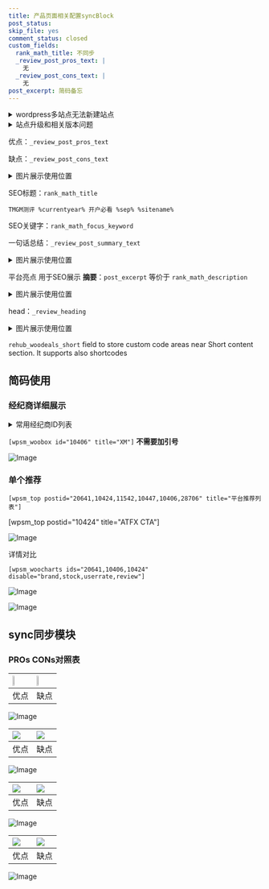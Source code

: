 ```yaml
---
title: 产品页面相关配置syncBlock
post_status: 
skip_file: yes
comment_status: closed
custom_fields:
  rank_math_title: 不同步
  _review_post_pros_text: |
    无
  _review_post_cons_text: |
    无
post_excerpt: 简码备忘
---
```

<details><summary>wordpress多站点无法新建站点</summary>

<li>和报错需要清理cookies一样的原因</li>
<li>wp-config.php里面<code>define( 'SUBDOMAIN_INSTALL', false );//子域名安装</code></li>
<li>新建子站点是用<code>define( 'SUBDOMAIN_INSTALL', true);//子域名安装</code> 完成以后，改成<code>false</code></li>
</details>

<details><summary>站点升级和相关版本问题</summary>

<p>wordpress：5.9.9
woocommerce：7.5.1
出现问题的地方：主题选项里面>><strong>Product layout >>compact style</strong></p>
<p>如何出现没有用过的字段 导致无法保存。先导出配置 然后进行修改，后面再次恢复即可。</p>
<p>出现部分字段无法显示时，需要返回默认布局后，对产品进行保存就好了。</p>
<p></p>
</details>

优点：`_review_post_pros_text`

缺点：`_review_post_cons_text`

<details><summary>图片展示使用位置</summary>

<img src="https://prod-files-secure.s3.us-west-2.amazonaws.com/39ed1227-6d7d-4570-be36-9ccd4a2c4241/f51d3d83-55d4-4bdf-9604-f37ec77ab556/Untitled.png?X-Amz-Algorithm=AWS4-HMAC-SHA256&X-Amz-Content-Sha256=UNSIGNED-PAYLOAD&X-Amz-Credential=ASIAZI2LB466UUBA6H45%2F20250716%2Fus-west-2%2Fs3%2Faws4_request&X-Amz-Date=20250716T165536Z&X-Amz-Expires=3600&X-Amz-Security-Token=IQoJb3JpZ2luX2VjEEgaCXVzLXdlc3QtMiJGMEQCIEVkw2GGwtPjl34IvOArWCcEgL25xxpN3VDtno8X83ZaAiA0kjYRHnsq86MptLHzpRJ5dsI6oeQizalAJsK0wl18Xir%2FAwhhEAAaDDYzNzQyMzE4MzgwNSIMI%2BmV4NmbdgwAk27wKtwDd1TeXIby3T1olYxpNyh4wBbsZ7%2Be53cKZCdwxRP%2FJIkz1PJPRx9vX1X5CWMmJd%2BYR11MkAofNEqDy50xmwd9G9VX%2FW6ak%2FAThvgXf52y52ehMQLWSbnEfx7GqRhkQIauhxFeqWorqy%2BskWFlqlNkUSkXiYYYNZx1dhMQzCprE2lVTL20gpAzmmxyoQop3xlNmluaNlhLxhJLTI%2BkPsuIg7D5AR2bvKqUnE%2FFM%2BfyXT1bLRKLq%2Bi32Hf0755mB1ngkY38JiVtBPgXiaEMISHbJ8AJYTof5UpryJlguNw0%2FPGuwlmOok%2FTDK2RvMxcrAvH7CVJFHN7T7tRs%2B1g3wbSDq6DTREV6zKA7g%2Btlv%2BY%2B9IteZGCxc3XAkg3RnESesP9hsDLN2d3M3xOOOqqBamftFquqb%2BT9Pe9RuUrxsTCdlM53GK799oj9OGpJjtTgGCGvpqaMueWZb%2FgPLVHwHDOoCZnKYU5gkz9iqhTPotrqkwvnwYpHkiLENOBkpKOXypHlS3y6WuXZwUQfNWgtnrV5yPTrDCdE3%2FFtfi4qIe678uV%2BF%2FNTiHnNG0YBDqpeRuMrEziBsc9gkUr%2BUhKJzi3BO5nukm9fx%2FONoMfCyNT2I%2BN6FoxHRgGrMuA8BUw4JffwwY6pgHLtassE%2Bys1KxagzHb1GntC7U0BSQLQleONuaRH7pzT9EuZOTcxn7Ig6T0epNv9DPPWkk0defd3LWVCXXBmbdIW521%2BRtmK%2BW50EsZtcJdRYx6W0%2BkiDMJDYfX9ZkFhJm2pp7on7Dkm9rZvBuNE7R4L%2FfoEAkDNRdsZPjuhh06HlZ3TZHp%2B%2F4PjdNzRQ2xSLZ88PBU%2BlvkDwe%2FQYbE9aahUcJND9A%2B&X-Amz-Signature=d5af1f49d6f47c695fe26c0d937922ffcbac105e10997ec6fd06a34b5fcf7ccb&X-Amz-SignedHeaders=host&x-amz-checksum-mode=ENABLED&x-id=GetObject" alt="Image">
</details>

SEO标题：`rank_math_title`

`TMGM测评 %currentyear% 开户必看 %sep% %sitename%`

SEO关键字：`rank_math_focus_keyword`

一句话总结：`_review_post_summary_text`

<details><summary>图片展示使用位置</summary>

<img src="https://prod-files-secure.s3.us-west-2.amazonaws.com/39ed1227-6d7d-4570-be36-9ccd4a2c4241/4b96a922-296c-4f4e-8630-d1c870cbce01/Untitled.png?X-Amz-Algorithm=AWS4-HMAC-SHA256&X-Amz-Content-Sha256=UNSIGNED-PAYLOAD&X-Amz-Credential=ASIAZI2LB4665VUAIWGC%2F20250716%2Fus-west-2%2Fs3%2Faws4_request&X-Amz-Date=20250716T165537Z&X-Amz-Expires=3600&X-Amz-Security-Token=IQoJb3JpZ2luX2VjEEgaCXVzLXdlc3QtMiJIMEYCIQCmMhS9aaogbSWilmVeD9CQUhtJ5orrgTyNTB6AnrRlWgIhAMsQvaHOrWHmrLnhATHVj%2FFqsCtWzYgOc7cs8sZ7B3mYKv8DCGEQABoMNjM3NDIzMTgzODA1IgynAwENMduFRGk2gcMq3AMBospjFRnZJTNGrwVgdIYv7DTUh%2BGRNTbado5Lfr%2BpfV0oS9Uh%2Bof3BdTWuG1Rqh2BZdrdpbxiMBWfjEEMqiGbi6b40uQtrfi9skKwq95i6l%2B6PYH1wJVzm%2BzqegLgj6oDBQDczQFMxskRCJRR7Hs968OaNuKhoVnKFDggi00VnwvGx6wbTxcc217u%2FMD67Ic%2FQorvGzhkGuroNfZMzuInpaV5cZ6DthGpt9XjqCXDK7prmZkMy5%2FUaoHNPkJjLqz0%2BOZtPFs3cZc9DCIM%2FVlYa0RdOy%2FGIawHGfYzGrYiwy30TiCTohm%2BiQqeRDhuj1Wv5H%2BmY0VBRMVYH%2Fpm8CnWtM0Hs6Keb6SVdO6W2IRERe81WynwxDS8O01nAdOvPC9XI6wBwJCifb%2B0J9yBQO1jU%2BuQ6Fg%2FtNTzETM6ZYydVMAeg3QsVXm9YgF10%2BxFL3YSlY2egu3b12sH%2BP%2FwJ8RhFhUl0gyEYFBTnR5buHH8%2FivPKmzN%2Ba3cuYatNYQ%2BDOS%2FEoEJOJ0OpFWWz9Cx%2FgehTxoCDDUElX4fUzaNBFG0bXo6WfT2XLYB68uJbPrsH8uQhblRV0s%2FIApwE0ZEoFvhA1UyzrtIWKcXcofuB2iELCR2VlrByYw3Z%2FI%2BOTCcmN%2FDBjqkAapeunTEtlBMOxtRErb6tIbI6Xg9ilhEIRdOZUujB2yYZAo1voJw8tESrpuuj0pUMj0B1UCg8hYjZM2GgDjIFIw5QnOQlYuhUMBv28134p0ZyWC%2FBBOcd%2FvsesNEM%2FzZyPiAgkw4FfxoXTttNNK9vdWHPLrqnx0bDH9dsoWSexH2wiI8NAKM01s3D3ZuyW9y%2FmvQZhlKlFJvUG5dqJ7%2BPsPF8CFp&X-Amz-Signature=564b14dc8456f4fc599b6b5114a543f14e5b2a216f048ca63ecdbde4ea41b0fc&X-Amz-SignedHeaders=host&x-amz-checksum-mode=ENABLED&x-id=GetObject" alt="Image">
</details>

平台亮点 用于SEO展示 **摘要**：`post_excerpt`  等价于 `rank_math_description`

<details><summary>图片展示使用位置</summary>

<img src="https://prod-files-secure.s3.us-west-2.amazonaws.com/39ed1227-6d7d-4570-be36-9ccd4a2c4241/1ee11f63-b60a-4dfe-a7a7-d58ff23b5d88/Untitled.png?X-Amz-Algorithm=AWS4-HMAC-SHA256&X-Amz-Content-Sha256=UNSIGNED-PAYLOAD&X-Amz-Credential=ASIAZI2LB466Q4Q55FO7%2F20250716%2Fus-west-2%2Fs3%2Faws4_request&X-Amz-Date=20250716T165537Z&X-Amz-Expires=3600&X-Amz-Security-Token=IQoJb3JpZ2luX2VjEEgaCXVzLXdlc3QtMiJGMEQCIDgc2OKBJ4beu%2BKg%2BcnSzhfm9iMRwiZP%2Bju0p1gQr8P4AiB6S%2FfjRSaSGZ6BpCpv0j%2ByobMiZbO3M07I6l%2BHf0JVSyr%2FAwhhEAAaDDYzNzQyMzE4MzgwNSIMykYSUDUUPQMxkI6nKtwDo%2FQ8uuuNSfmFhMebgNB%2BINcA9g17iAw2rhpyjMRhuNhHDaNe4hbzRgqEHXfb3UBrIUfF5dslvQGNY9mytBbolelaIZ0eh60inH7Ed%2Bnc5oyXTNIqqRLbDWOcoojxk879BqiZMRmSduRi4jq5PhHOhc5L7nfdMZfuzNFXj9yGxCpsHzaXbKNAQiGnTVPYe7W3qLH4RhzQK%2FJ7AvZoVKSeqxZ76Fbr4ne7Gir8t5A%2FoVD%2BMDp6K%2BrCKFd2u3KsZ0pPFoxrmsMFJaIRPr9hkJF%2FQQyFPP4jyrrvbPULYmjjfWDFEYfyg1osinRYqzMCbLKS7fmH5dPHxIg6oJvBZW8Ixf1DwqKKJMkg4yy6s13H1k8n%2FMCroYuzV%2FnqDjIrmUvKmfdQk3Nq2QlOfNapUu5wsxg3i%2FjJhbP8a8VuRkX3hk0q9laCK5j59hWJuicOnND1TnP8R6CXLIeD5Sopw0l6%2B5VBI5uy508XfdrnKOXwS7FKB%2Ffzpd1d42hz57me7llkUSCvviADAjvyxbvRZU9K5OO3dkdYIGpqiXjAC5h88ytS0woWPps84ScW8aNEdGltFubC7ECSRkh9UT5U7YvlDbi1hnw15OcueEkKXLytbDULY80RP5miO65usQAwxpffwwY6pgEAS9bGQixethOr%2BO0Q3tZFMy3kTeEQ4EqhQFixsc3NM6ZS4un9N1XkWXOC1GGykIu5opTSRFjM2xiYOz%2BEUQEJznPAAmcMelSC0SVpV6TTi0UZJTcqqMYj0KiDICHdzj4aH1it52jawa8m%2BRyWIE4C4pu6bRrydkyvI6lGa8mTfNGMit%2BIugzNJsR3kuCz83JEFCsRWbNcrXMt%2FBKSaGRKTkrCazx8&X-Amz-Signature=6d4458ad9d45f7558fd28af3b32975aba9326cb924a90757d2fcfd5dd6a945b8&X-Amz-SignedHeaders=host&x-amz-checksum-mode=ENABLED&x-id=GetObject" alt="Image">
<img src="https://prod-files-secure.s3.us-west-2.amazonaws.com/39ed1227-6d7d-4570-be36-9ccd4a2c4241/ad4118b5-78d8-4fbe-801e-3b29b5d99c01/Untitled.png?X-Amz-Algorithm=AWS4-HMAC-SHA256&X-Amz-Content-Sha256=UNSIGNED-PAYLOAD&X-Amz-Credential=ASIAZI2LB466Q4Q55FO7%2F20250716%2Fus-west-2%2Fs3%2Faws4_request&X-Amz-Date=20250716T165537Z&X-Amz-Expires=3600&X-Amz-Security-Token=IQoJb3JpZ2luX2VjEEgaCXVzLXdlc3QtMiJGMEQCIDgc2OKBJ4beu%2BKg%2BcnSzhfm9iMRwiZP%2Bju0p1gQr8P4AiB6S%2FfjRSaSGZ6BpCpv0j%2ByobMiZbO3M07I6l%2BHf0JVSyr%2FAwhhEAAaDDYzNzQyMzE4MzgwNSIMykYSUDUUPQMxkI6nKtwDo%2FQ8uuuNSfmFhMebgNB%2BINcA9g17iAw2rhpyjMRhuNhHDaNe4hbzRgqEHXfb3UBrIUfF5dslvQGNY9mytBbolelaIZ0eh60inH7Ed%2Bnc5oyXTNIqqRLbDWOcoojxk879BqiZMRmSduRi4jq5PhHOhc5L7nfdMZfuzNFXj9yGxCpsHzaXbKNAQiGnTVPYe7W3qLH4RhzQK%2FJ7AvZoVKSeqxZ76Fbr4ne7Gir8t5A%2FoVD%2BMDp6K%2BrCKFd2u3KsZ0pPFoxrmsMFJaIRPr9hkJF%2FQQyFPP4jyrrvbPULYmjjfWDFEYfyg1osinRYqzMCbLKS7fmH5dPHxIg6oJvBZW8Ixf1DwqKKJMkg4yy6s13H1k8n%2FMCroYuzV%2FnqDjIrmUvKmfdQk3Nq2QlOfNapUu5wsxg3i%2FjJhbP8a8VuRkX3hk0q9laCK5j59hWJuicOnND1TnP8R6CXLIeD5Sopw0l6%2B5VBI5uy508XfdrnKOXwS7FKB%2Ffzpd1d42hz57me7llkUSCvviADAjvyxbvRZU9K5OO3dkdYIGpqiXjAC5h88ytS0woWPps84ScW8aNEdGltFubC7ECSRkh9UT5U7YvlDbi1hnw15OcueEkKXLytbDULY80RP5miO65usQAwxpffwwY6pgEAS9bGQixethOr%2BO0Q3tZFMy3kTeEQ4EqhQFixsc3NM6ZS4un9N1XkWXOC1GGykIu5opTSRFjM2xiYOz%2BEUQEJznPAAmcMelSC0SVpV6TTi0UZJTcqqMYj0KiDICHdzj4aH1it52jawa8m%2BRyWIE4C4pu6bRrydkyvI6lGa8mTfNGMit%2BIugzNJsR3kuCz83JEFCsRWbNcrXMt%2FBKSaGRKTkrCazx8&X-Amz-Signature=06386164225f0008613b020ac661042a93eebfb5f6fe40555ddf5aebf594bab9&X-Amz-SignedHeaders=host&x-amz-checksum-mode=ENABLED&x-id=GetObject" alt="Image">
<img src="https://prod-files-secure.s3.us-west-2.amazonaws.com/39ed1227-6d7d-4570-be36-9ccd4a2c4241/a38cf7c9-a79c-4b64-9e94-13589fe0758b/Untitled.png?X-Amz-Algorithm=AWS4-HMAC-SHA256&X-Amz-Content-Sha256=UNSIGNED-PAYLOAD&X-Amz-Credential=ASIAZI2LB466Q4Q55FO7%2F20250716%2Fus-west-2%2Fs3%2Faws4_request&X-Amz-Date=20250716T165537Z&X-Amz-Expires=3600&X-Amz-Security-Token=IQoJb3JpZ2luX2VjEEgaCXVzLXdlc3QtMiJGMEQCIDgc2OKBJ4beu%2BKg%2BcnSzhfm9iMRwiZP%2Bju0p1gQr8P4AiB6S%2FfjRSaSGZ6BpCpv0j%2ByobMiZbO3M07I6l%2BHf0JVSyr%2FAwhhEAAaDDYzNzQyMzE4MzgwNSIMykYSUDUUPQMxkI6nKtwDo%2FQ8uuuNSfmFhMebgNB%2BINcA9g17iAw2rhpyjMRhuNhHDaNe4hbzRgqEHXfb3UBrIUfF5dslvQGNY9mytBbolelaIZ0eh60inH7Ed%2Bnc5oyXTNIqqRLbDWOcoojxk879BqiZMRmSduRi4jq5PhHOhc5L7nfdMZfuzNFXj9yGxCpsHzaXbKNAQiGnTVPYe7W3qLH4RhzQK%2FJ7AvZoVKSeqxZ76Fbr4ne7Gir8t5A%2FoVD%2BMDp6K%2BrCKFd2u3KsZ0pPFoxrmsMFJaIRPr9hkJF%2FQQyFPP4jyrrvbPULYmjjfWDFEYfyg1osinRYqzMCbLKS7fmH5dPHxIg6oJvBZW8Ixf1DwqKKJMkg4yy6s13H1k8n%2FMCroYuzV%2FnqDjIrmUvKmfdQk3Nq2QlOfNapUu5wsxg3i%2FjJhbP8a8VuRkX3hk0q9laCK5j59hWJuicOnND1TnP8R6CXLIeD5Sopw0l6%2B5VBI5uy508XfdrnKOXwS7FKB%2Ffzpd1d42hz57me7llkUSCvviADAjvyxbvRZU9K5OO3dkdYIGpqiXjAC5h88ytS0woWPps84ScW8aNEdGltFubC7ECSRkh9UT5U7YvlDbi1hnw15OcueEkKXLytbDULY80RP5miO65usQAwxpffwwY6pgEAS9bGQixethOr%2BO0Q3tZFMy3kTeEQ4EqhQFixsc3NM6ZS4un9N1XkWXOC1GGykIu5opTSRFjM2xiYOz%2BEUQEJznPAAmcMelSC0SVpV6TTi0UZJTcqqMYj0KiDICHdzj4aH1it52jawa8m%2BRyWIE4C4pu6bRrydkyvI6lGa8mTfNGMit%2BIugzNJsR3kuCz83JEFCsRWbNcrXMt%2FBKSaGRKTkrCazx8&X-Amz-Signature=021339cfb5723e7fb150fd64ed16db9570d73dd56cc9fd214ae0c6dc4a9d88b9&X-Amz-SignedHeaders=host&x-amz-checksum-mode=ENABLED&x-id=GetObject" alt="Image">
<img src="https://prod-files-secure.s3.us-west-2.amazonaws.com/39ed1227-6d7d-4570-be36-9ccd4a2c4241/7da6fc1e-d2ac-42ae-8c75-cb5749aa18f6/Untitled.png?X-Amz-Algorithm=AWS4-HMAC-SHA256&X-Amz-Content-Sha256=UNSIGNED-PAYLOAD&X-Amz-Credential=ASIAZI2LB466Q4Q55FO7%2F20250716%2Fus-west-2%2Fs3%2Faws4_request&X-Amz-Date=20250716T165537Z&X-Amz-Expires=3600&X-Amz-Security-Token=IQoJb3JpZ2luX2VjEEgaCXVzLXdlc3QtMiJGMEQCIDgc2OKBJ4beu%2BKg%2BcnSzhfm9iMRwiZP%2Bju0p1gQr8P4AiB6S%2FfjRSaSGZ6BpCpv0j%2ByobMiZbO3M07I6l%2BHf0JVSyr%2FAwhhEAAaDDYzNzQyMzE4MzgwNSIMykYSUDUUPQMxkI6nKtwDo%2FQ8uuuNSfmFhMebgNB%2BINcA9g17iAw2rhpyjMRhuNhHDaNe4hbzRgqEHXfb3UBrIUfF5dslvQGNY9mytBbolelaIZ0eh60inH7Ed%2Bnc5oyXTNIqqRLbDWOcoojxk879BqiZMRmSduRi4jq5PhHOhc5L7nfdMZfuzNFXj9yGxCpsHzaXbKNAQiGnTVPYe7W3qLH4RhzQK%2FJ7AvZoVKSeqxZ76Fbr4ne7Gir8t5A%2FoVD%2BMDp6K%2BrCKFd2u3KsZ0pPFoxrmsMFJaIRPr9hkJF%2FQQyFPP4jyrrvbPULYmjjfWDFEYfyg1osinRYqzMCbLKS7fmH5dPHxIg6oJvBZW8Ixf1DwqKKJMkg4yy6s13H1k8n%2FMCroYuzV%2FnqDjIrmUvKmfdQk3Nq2QlOfNapUu5wsxg3i%2FjJhbP8a8VuRkX3hk0q9laCK5j59hWJuicOnND1TnP8R6CXLIeD5Sopw0l6%2B5VBI5uy508XfdrnKOXwS7FKB%2Ffzpd1d42hz57me7llkUSCvviADAjvyxbvRZU9K5OO3dkdYIGpqiXjAC5h88ytS0woWPps84ScW8aNEdGltFubC7ECSRkh9UT5U7YvlDbi1hnw15OcueEkKXLytbDULY80RP5miO65usQAwxpffwwY6pgEAS9bGQixethOr%2BO0Q3tZFMy3kTeEQ4EqhQFixsc3NM6ZS4un9N1XkWXOC1GGykIu5opTSRFjM2xiYOz%2BEUQEJznPAAmcMelSC0SVpV6TTi0UZJTcqqMYj0KiDICHdzj4aH1it52jawa8m%2BRyWIE4C4pu6bRrydkyvI6lGa8mTfNGMit%2BIugzNJsR3kuCz83JEFCsRWbNcrXMt%2FBKSaGRKTkrCazx8&X-Amz-Signature=7fd64e2c3c357409606299f3fa96142b1889d6fd48a5ce953434b5d36c4a9c08&X-Amz-SignedHeaders=host&x-amz-checksum-mode=ENABLED&x-id=GetObject" alt="Image">
<img src="https://prod-files-secure.s3.us-west-2.amazonaws.com/39ed1227-6d7d-4570-be36-9ccd4a2c4241/7e97f40a-eaee-47f5-b2f9-475f96808fa7/Untitled.png?X-Amz-Algorithm=AWS4-HMAC-SHA256&X-Amz-Content-Sha256=UNSIGNED-PAYLOAD&X-Amz-Credential=ASIAZI2LB466Q4Q55FO7%2F20250716%2Fus-west-2%2Fs3%2Faws4_request&X-Amz-Date=20250716T165537Z&X-Amz-Expires=3600&X-Amz-Security-Token=IQoJb3JpZ2luX2VjEEgaCXVzLXdlc3QtMiJGMEQCIDgc2OKBJ4beu%2BKg%2BcnSzhfm9iMRwiZP%2Bju0p1gQr8P4AiB6S%2FfjRSaSGZ6BpCpv0j%2ByobMiZbO3M07I6l%2BHf0JVSyr%2FAwhhEAAaDDYzNzQyMzE4MzgwNSIMykYSUDUUPQMxkI6nKtwDo%2FQ8uuuNSfmFhMebgNB%2BINcA9g17iAw2rhpyjMRhuNhHDaNe4hbzRgqEHXfb3UBrIUfF5dslvQGNY9mytBbolelaIZ0eh60inH7Ed%2Bnc5oyXTNIqqRLbDWOcoojxk879BqiZMRmSduRi4jq5PhHOhc5L7nfdMZfuzNFXj9yGxCpsHzaXbKNAQiGnTVPYe7W3qLH4RhzQK%2FJ7AvZoVKSeqxZ76Fbr4ne7Gir8t5A%2FoVD%2BMDp6K%2BrCKFd2u3KsZ0pPFoxrmsMFJaIRPr9hkJF%2FQQyFPP4jyrrvbPULYmjjfWDFEYfyg1osinRYqzMCbLKS7fmH5dPHxIg6oJvBZW8Ixf1DwqKKJMkg4yy6s13H1k8n%2FMCroYuzV%2FnqDjIrmUvKmfdQk3Nq2QlOfNapUu5wsxg3i%2FjJhbP8a8VuRkX3hk0q9laCK5j59hWJuicOnND1TnP8R6CXLIeD5Sopw0l6%2B5VBI5uy508XfdrnKOXwS7FKB%2Ffzpd1d42hz57me7llkUSCvviADAjvyxbvRZU9K5OO3dkdYIGpqiXjAC5h88ytS0woWPps84ScW8aNEdGltFubC7ECSRkh9UT5U7YvlDbi1hnw15OcueEkKXLytbDULY80RP5miO65usQAwxpffwwY6pgEAS9bGQixethOr%2BO0Q3tZFMy3kTeEQ4EqhQFixsc3NM6ZS4un9N1XkWXOC1GGykIu5opTSRFjM2xiYOz%2BEUQEJznPAAmcMelSC0SVpV6TTi0UZJTcqqMYj0KiDICHdzj4aH1it52jawa8m%2BRyWIE4C4pu6bRrydkyvI6lGa8mTfNGMit%2BIugzNJsR3kuCz83JEFCsRWbNcrXMt%2FBKSaGRKTkrCazx8&X-Amz-Signature=be928965881a9ec39917df67a289574609c9b02371ee71d1622e42c1f12d389c&X-Amz-SignedHeaders=host&x-amz-checksum-mode=ENABLED&x-id=GetObject" alt="Image">
</details>

head：`_review_heading`

<details><summary>图片展示使用位置</summary>

<img src="https://prod-files-secure.s3.us-west-2.amazonaws.com/39ed1227-6d7d-4570-be36-9ccd4a2c4241/3a4650ad-9887-415c-889a-edd51fa54f27/Untitled.png?X-Amz-Algorithm=AWS4-HMAC-SHA256&X-Amz-Content-Sha256=UNSIGNED-PAYLOAD&X-Amz-Credential=ASIAZI2LB4665Y3HCSNT%2F20250716%2Fus-west-2%2Fs3%2Faws4_request&X-Amz-Date=20250716T165538Z&X-Amz-Expires=3600&X-Amz-Security-Token=IQoJb3JpZ2luX2VjEEgaCXVzLXdlc3QtMiJHMEUCIBu2DaWa6h4lA5WFDq1qO6u0KvizuQde4pJrxPaO2y6mAiEAupxnAZjYOIOHr5rQPLCa4vTFhrjhIKtuTZb9caJpG5Iq%2FwMIYRAAGgw2Mzc0MjMxODM4MDUiDJ6Gyg%2BzZ0RWfJVcKyrcA7mli%2BfDSTLsnOw5pmAuzRWoZWB%2BwAXSzDQH4MUP1fyDKPjBFg8ySgjui%2BZg923Mww90CKrtw5Yl%2FTJvgKglcLjbjYuPMDx%2FHidgC4AN8zZMcK9SyobJ7Zh5%2FdUGdgTqu347lorlMaoyYrb3zO5xehXQZ%2BYsxX3cUxIP4FW5WIuXHK0cIwkcyisy4R%2BtgcKKH9lpUN1szU2hngreTRIe6A8Bg2ra93ilJApgiD%2BhpBr%2FQlo1ewnAlwWBMqVzrVbJprEYRbjFoidA26Ime4fEm9qAU%2FNH0xQnq%2F%2FWjMV3CljKeqlwIjvmFudN%2B4YUHmNfik2Ds%2BH%2BrDOHh84ko8qKGr3ARO85Fec%2BXG4sHM9nBNVYDqWsCP2nmxZCCSBDzGwxxEHTBxlGXtN89gLe6Z0Rrq0z2KbQ7KHiIn1Au2FSLXx0P7fbcoqQBPt7BfRbGecKNkJXGB6iA5gDz6cY56Kxp3n1nSZam9UmpsqLjZo1Ldh4ZUrXjPIw8td%2FmfeOXNfpXcQ28pQdjtS9JCN56tuFCIOwoquUYvvgIFfhFOwR15RWOFvlLNqAERasxayFbKi2Jyw1hUkHh2oRSruCmwBUfOICK4mxXYWENvBbDbu3hLStOedSpGKhglgG5ZVcMLaZ38MGOqUB1edD5F%2FXLn6AH3nIlKnF9sIGnbb8og2A%2FH0dRA6K%2FzGMAc1Yv9olCDEm6JrNe%2B5Lc7veNRQBCZFCNWpvD6mYxC6aeqO%2BiH9a8AQdS0dahBlbIu%2F8q9i0pS91G0o0aQTm%2BrQLSnYvAqsC%2FjftJGIBcqcOeVfrGl2gNNyg0yu%2FeSzNUQPy2kYDS6f9kb1%2BEVD0SukY%2FC48HkwuhNg%2Frfr6FHvHTWvf&X-Amz-Signature=4ffd0f68b525f824575c973e73d6cf47e955092a349819a7fdcc50b63f7aa04b&X-Amz-SignedHeaders=host&x-amz-checksum-mode=ENABLED&x-id=GetObject" alt="Image">
</details>

`rehub_woodeals_short`	field to store custom code areas near Short content section. It supports also shortcodes



## 简码使用

### 经纪商详细展示

<details><summary>常用经纪商ID列表</summary>

<pre><code class="php">嘉盛 ===> 20641  [wpsm_woobox id="20641" title="嘉盛"]
易信easymarkets ===> 11542  [wpsm_woobox id="11542" title="易信easymarkets"]
ATFX外汇 ===> 10424  [wpsm_woobox id="10424" title="ATFX"]
XM ===> 10406  [wpsm_woobox id="10406" title="XM"]
TMGM ===> 29622  [wpsm_woobox id="29622" title="TMGM"]
HYCM ===> 10447  [wpsm_woobox id="10447" title="HYCM"]
fpmarkets澳福外汇 ===> 20639  [wpsm_woobox id="20639" title="fpmarkets澳福外汇"]</code></pre>
</details>

`[wpsm_woobox id="10406" title="XM"]` **不需要加引号**

![Image](https://prod-files-secure.s3.us-west-2.amazonaws.com/39ed1227-6d7d-4570-be36-9ccd4a2c4241/4f898f9d-0fa7-4e43-acd3-ac6bc7be575a/Untitled.png?X-Amz-Algorithm=AWS4-HMAC-SHA256&X-Amz-Content-Sha256=UNSIGNED-PAYLOAD&X-Amz-Credential=ASIAZI2LB466VVMWXM3G%2F20250716%2Fus-west-2%2Fs3%2Faws4_request&X-Amz-Date=20250716T165534Z&X-Amz-Expires=3600&X-Amz-Security-Token=IQoJb3JpZ2luX2VjEEgaCXVzLXdlc3QtMiJHMEUCIQCnhrd5rYDv8VZ9MpJDN0dWOYziGj3gL6Mf7DJHDd0VcAIgKaT0cKElGH6osasocYFYN5uVudLADo79krRFZ%2BGkedIq%2FwMIYRAAGgw2Mzc0MjMxODM4MDUiDJBB2P%2BlWb%2Bm5%2BukqyrcAyn6q0MK%2BNg3x5A6TL0nosgCw72uxqwmVTQH5RcLbadjaSE9l2XGZrpjDD0IFnIHtYx46g36IRr6%2FdqPXttV7%2B2cNrFCoGCD89R6sv7MvdZcPFZEzsePfmzvhnTiUvyof%2Fd%2FarczvCfpodKgBNNCXzku1xQndC0PzkofHQgWOxqKMn6Vap9zCl3dbiJSQF%2Bg%2BSH6mGX5BRGB0rkQmXMRUSfnbhWpW1Rav7EK5isrsEiPRXwh7huaVTN60%2F7P1CgE2SoUahh9fYSUhhuvaubDiDbe59SL59olXg3nAo5XiJxfLPEb43wUhHlYFRBj8z8z0X4HX0vG48E%2F0UdXMH2Oklojkwd5h4XAKMY0INrKHvbxgY4WJTdvfit8YaFQa9GJf8eIOUp8cihiQmQJ22SWy2Lvn4Qu2DEq8spmu20y6UbHSPBraUXOVut2mqxoGfJuo3AT9J7CDARxWIKDysE2Q9yLsTZKBZ32i7meA%2B7DXS22AUo4JAit0mSe8lk3euH7a%2B2e%2FshqabjiDKHXmEWlqcX1yW5cqdsEjYfgbMN2pTSKl2MYAOgTIWbNcz11oPLrHUzkoJ5FYSRD0kn2NwEXvkCZUxB3A3uTtfwpOtcRVvDGmcxJhQ7m3lc70mraMJuY38MGOqUB7b5gsEicbxXliUDUQnzzSTnoufaWlNJ3VqDuMLEroI4Dy8txyY8vp12%2FJjY10vYT1T1GwPIcPnzcvuyk7uuTvkE4XWW8sQt4GUmXopcXPdDbZPWzyJpw2umv9bYSER%2Bg1fK7UPyb1fAcdLUzP3HOUSo28bcy77%2FkKg%2F9TcD6mo3wgcf35W6%2FR25RFX97e%2FlEkqkPwv1lhzWcbnhp44k7d8vAJAap&X-Amz-Signature=2096e3255e681b89c7668ddff0b47bd6c34367f792b49b81e3bc847e70fcda36&X-Amz-SignedHeaders=host&x-amz-checksum-mode=ENABLED&x-id=GetObject)

### 单个推荐
`[wpsm_top postid="20641,10424,11542,10447,10406,28706" title="平台推荐列表"]`

[wpsm_top postid="10424" title="ATFX CTA"]

![Image](https://prod-files-secure.s3.us-west-2.amazonaws.com/39ed1227-6d7d-4570-be36-9ccd4a2c4241/5ac620dc-51a8-48b6-b55d-91f47299193c/Untitled.png?X-Amz-Algorithm=AWS4-HMAC-SHA256&X-Amz-Content-Sha256=UNSIGNED-PAYLOAD&X-Amz-Credential=ASIAZI2LB466VVMWXM3G%2F20250716%2Fus-west-2%2Fs3%2Faws4_request&X-Amz-Date=20250716T165534Z&X-Amz-Expires=3600&X-Amz-Security-Token=IQoJb3JpZ2luX2VjEEgaCXVzLXdlc3QtMiJHMEUCIQCnhrd5rYDv8VZ9MpJDN0dWOYziGj3gL6Mf7DJHDd0VcAIgKaT0cKElGH6osasocYFYN5uVudLADo79krRFZ%2BGkedIq%2FwMIYRAAGgw2Mzc0MjMxODM4MDUiDJBB2P%2BlWb%2Bm5%2BukqyrcAyn6q0MK%2BNg3x5A6TL0nosgCw72uxqwmVTQH5RcLbadjaSE9l2XGZrpjDD0IFnIHtYx46g36IRr6%2FdqPXttV7%2B2cNrFCoGCD89R6sv7MvdZcPFZEzsePfmzvhnTiUvyof%2Fd%2FarczvCfpodKgBNNCXzku1xQndC0PzkofHQgWOxqKMn6Vap9zCl3dbiJSQF%2Bg%2BSH6mGX5BRGB0rkQmXMRUSfnbhWpW1Rav7EK5isrsEiPRXwh7huaVTN60%2F7P1CgE2SoUahh9fYSUhhuvaubDiDbe59SL59olXg3nAo5XiJxfLPEb43wUhHlYFRBj8z8z0X4HX0vG48E%2F0UdXMH2Oklojkwd5h4XAKMY0INrKHvbxgY4WJTdvfit8YaFQa9GJf8eIOUp8cihiQmQJ22SWy2Lvn4Qu2DEq8spmu20y6UbHSPBraUXOVut2mqxoGfJuo3AT9J7CDARxWIKDysE2Q9yLsTZKBZ32i7meA%2B7DXS22AUo4JAit0mSe8lk3euH7a%2B2e%2FshqabjiDKHXmEWlqcX1yW5cqdsEjYfgbMN2pTSKl2MYAOgTIWbNcz11oPLrHUzkoJ5FYSRD0kn2NwEXvkCZUxB3A3uTtfwpOtcRVvDGmcxJhQ7m3lc70mraMJuY38MGOqUB7b5gsEicbxXliUDUQnzzSTnoufaWlNJ3VqDuMLEroI4Dy8txyY8vp12%2FJjY10vYT1T1GwPIcPnzcvuyk7uuTvkE4XWW8sQt4GUmXopcXPdDbZPWzyJpw2umv9bYSER%2Bg1fK7UPyb1fAcdLUzP3HOUSo28bcy77%2FkKg%2F9TcD6mo3wgcf35W6%2FR25RFX97e%2FlEkqkPwv1lhzWcbnhp44k7d8vAJAap&X-Amz-Signature=7505199f239ead9318c5bb541da4532838d0ede16e59e94eeb690924ffddd7a0&X-Amz-SignedHeaders=host&x-amz-checksum-mode=ENABLED&x-id=GetObject)

详情对比

`[wpsm_woocharts ids="20641,10406,10424" disable="brand,stock,userrate,review"]`

![Image](https://prod-files-secure.s3.us-west-2.amazonaws.com/39ed1227-6d7d-4570-be36-9ccd4a2c4241/bf3ba45f-b9f3-4295-8aef-b4a495fd25f4/Untitled.png?X-Amz-Algorithm=AWS4-HMAC-SHA256&X-Amz-Content-Sha256=UNSIGNED-PAYLOAD&X-Amz-Credential=ASIAZI2LB466VVMWXM3G%2F20250716%2Fus-west-2%2Fs3%2Faws4_request&X-Amz-Date=20250716T165534Z&X-Amz-Expires=3600&X-Amz-Security-Token=IQoJb3JpZ2luX2VjEEgaCXVzLXdlc3QtMiJHMEUCIQCnhrd5rYDv8VZ9MpJDN0dWOYziGj3gL6Mf7DJHDd0VcAIgKaT0cKElGH6osasocYFYN5uVudLADo79krRFZ%2BGkedIq%2FwMIYRAAGgw2Mzc0MjMxODM4MDUiDJBB2P%2BlWb%2Bm5%2BukqyrcAyn6q0MK%2BNg3x5A6TL0nosgCw72uxqwmVTQH5RcLbadjaSE9l2XGZrpjDD0IFnIHtYx46g36IRr6%2FdqPXttV7%2B2cNrFCoGCD89R6sv7MvdZcPFZEzsePfmzvhnTiUvyof%2Fd%2FarczvCfpodKgBNNCXzku1xQndC0PzkofHQgWOxqKMn6Vap9zCl3dbiJSQF%2Bg%2BSH6mGX5BRGB0rkQmXMRUSfnbhWpW1Rav7EK5isrsEiPRXwh7huaVTN60%2F7P1CgE2SoUahh9fYSUhhuvaubDiDbe59SL59olXg3nAo5XiJxfLPEb43wUhHlYFRBj8z8z0X4HX0vG48E%2F0UdXMH2Oklojkwd5h4XAKMY0INrKHvbxgY4WJTdvfit8YaFQa9GJf8eIOUp8cihiQmQJ22SWy2Lvn4Qu2DEq8spmu20y6UbHSPBraUXOVut2mqxoGfJuo3AT9J7CDARxWIKDysE2Q9yLsTZKBZ32i7meA%2B7DXS22AUo4JAit0mSe8lk3euH7a%2B2e%2FshqabjiDKHXmEWlqcX1yW5cqdsEjYfgbMN2pTSKl2MYAOgTIWbNcz11oPLrHUzkoJ5FYSRD0kn2NwEXvkCZUxB3A3uTtfwpOtcRVvDGmcxJhQ7m3lc70mraMJuY38MGOqUB7b5gsEicbxXliUDUQnzzSTnoufaWlNJ3VqDuMLEroI4Dy8txyY8vp12%2FJjY10vYT1T1GwPIcPnzcvuyk7uuTvkE4XWW8sQt4GUmXopcXPdDbZPWzyJpw2umv9bYSER%2Bg1fK7UPyb1fAcdLUzP3HOUSo28bcy77%2FkKg%2F9TcD6mo3wgcf35W6%2FR25RFX97e%2FlEkqkPwv1lhzWcbnhp44k7d8vAJAap&X-Amz-Signature=b1292931088c261afdb88bb4e02003cfae47a7f7c6d45e7b106dac99d32284c2&X-Amz-SignedHeaders=host&x-amz-checksum-mode=ENABLED&x-id=GetObject)

![Image](https://prod-files-secure.s3.us-west-2.amazonaws.com/39ed1227-6d7d-4570-be36-9ccd4a2c4241/30bc56ef-f383-4b48-9768-2ebc9e436ec0/Untitled.png?X-Amz-Algorithm=AWS4-HMAC-SHA256&X-Amz-Content-Sha256=UNSIGNED-PAYLOAD&X-Amz-Credential=ASIAZI2LB466VVMWXM3G%2F20250716%2Fus-west-2%2Fs3%2Faws4_request&X-Amz-Date=20250716T165534Z&X-Amz-Expires=3600&X-Amz-Security-Token=IQoJb3JpZ2luX2VjEEgaCXVzLXdlc3QtMiJHMEUCIQCnhrd5rYDv8VZ9MpJDN0dWOYziGj3gL6Mf7DJHDd0VcAIgKaT0cKElGH6osasocYFYN5uVudLADo79krRFZ%2BGkedIq%2FwMIYRAAGgw2Mzc0MjMxODM4MDUiDJBB2P%2BlWb%2Bm5%2BukqyrcAyn6q0MK%2BNg3x5A6TL0nosgCw72uxqwmVTQH5RcLbadjaSE9l2XGZrpjDD0IFnIHtYx46g36IRr6%2FdqPXttV7%2B2cNrFCoGCD89R6sv7MvdZcPFZEzsePfmzvhnTiUvyof%2Fd%2FarczvCfpodKgBNNCXzku1xQndC0PzkofHQgWOxqKMn6Vap9zCl3dbiJSQF%2Bg%2BSH6mGX5BRGB0rkQmXMRUSfnbhWpW1Rav7EK5isrsEiPRXwh7huaVTN60%2F7P1CgE2SoUahh9fYSUhhuvaubDiDbe59SL59olXg3nAo5XiJxfLPEb43wUhHlYFRBj8z8z0X4HX0vG48E%2F0UdXMH2Oklojkwd5h4XAKMY0INrKHvbxgY4WJTdvfit8YaFQa9GJf8eIOUp8cihiQmQJ22SWy2Lvn4Qu2DEq8spmu20y6UbHSPBraUXOVut2mqxoGfJuo3AT9J7CDARxWIKDysE2Q9yLsTZKBZ32i7meA%2B7DXS22AUo4JAit0mSe8lk3euH7a%2B2e%2FshqabjiDKHXmEWlqcX1yW5cqdsEjYfgbMN2pTSKl2MYAOgTIWbNcz11oPLrHUzkoJ5FYSRD0kn2NwEXvkCZUxB3A3uTtfwpOtcRVvDGmcxJhQ7m3lc70mraMJuY38MGOqUB7b5gsEicbxXliUDUQnzzSTnoufaWlNJ3VqDuMLEroI4Dy8txyY8vp12%2FJjY10vYT1T1GwPIcPnzcvuyk7uuTvkE4XWW8sQt4GUmXopcXPdDbZPWzyJpw2umv9bYSER%2Bg1fK7UPyb1fAcdLUzP3HOUSo28bcy77%2FkKg%2F9TcD6mo3wgcf35W6%2FR25RFX97e%2FlEkqkPwv1lhzWcbnhp44k7d8vAJAap&X-Amz-Signature=f16b514c2c8fe2e4068a4df4f9188e800f3f6c60204438de840431c7489b7b91&X-Amz-SignedHeaders=host&x-amz-checksum-mode=ENABLED&x-id=GetObject)

## sync同步模块

### PROs CONs对照表

| <img src="https://cdn.ifttt.fun/gh/jarlin8/OSS@main/icons/customize/pros.svg" height="auto" width="37.3%"> | <img src="https://cdn.ifttt.fun/gh/jarlin8/OSS@main/icons/customize/cons.svg" height="auto" width="28.8%"> |
| :--- | :--- |
| 优点 | 缺点 |

![Image](https://prod-files-secure.s3.us-west-2.amazonaws.com/39ed1227-6d7d-4570-be36-9ccd4a2c4241/8742b755-dfb5-4004-9a5f-d6e561664bd8/Untitled.png?X-Amz-Algorithm=AWS4-HMAC-SHA256&X-Amz-Content-Sha256=UNSIGNED-PAYLOAD&X-Amz-Credential=ASIAZI2LB466VVMWXM3G%2F20250716%2Fus-west-2%2Fs3%2Faws4_request&X-Amz-Date=20250716T165534Z&X-Amz-Expires=3600&X-Amz-Security-Token=IQoJb3JpZ2luX2VjEEgaCXVzLXdlc3QtMiJHMEUCIQCnhrd5rYDv8VZ9MpJDN0dWOYziGj3gL6Mf7DJHDd0VcAIgKaT0cKElGH6osasocYFYN5uVudLADo79krRFZ%2BGkedIq%2FwMIYRAAGgw2Mzc0MjMxODM4MDUiDJBB2P%2BlWb%2Bm5%2BukqyrcAyn6q0MK%2BNg3x5A6TL0nosgCw72uxqwmVTQH5RcLbadjaSE9l2XGZrpjDD0IFnIHtYx46g36IRr6%2FdqPXttV7%2B2cNrFCoGCD89R6sv7MvdZcPFZEzsePfmzvhnTiUvyof%2Fd%2FarczvCfpodKgBNNCXzku1xQndC0PzkofHQgWOxqKMn6Vap9zCl3dbiJSQF%2Bg%2BSH6mGX5BRGB0rkQmXMRUSfnbhWpW1Rav7EK5isrsEiPRXwh7huaVTN60%2F7P1CgE2SoUahh9fYSUhhuvaubDiDbe59SL59olXg3nAo5XiJxfLPEb43wUhHlYFRBj8z8z0X4HX0vG48E%2F0UdXMH2Oklojkwd5h4XAKMY0INrKHvbxgY4WJTdvfit8YaFQa9GJf8eIOUp8cihiQmQJ22SWy2Lvn4Qu2DEq8spmu20y6UbHSPBraUXOVut2mqxoGfJuo3AT9J7CDARxWIKDysE2Q9yLsTZKBZ32i7meA%2B7DXS22AUo4JAit0mSe8lk3euH7a%2B2e%2FshqabjiDKHXmEWlqcX1yW5cqdsEjYfgbMN2pTSKl2MYAOgTIWbNcz11oPLrHUzkoJ5FYSRD0kn2NwEXvkCZUxB3A3uTtfwpOtcRVvDGmcxJhQ7m3lc70mraMJuY38MGOqUB7b5gsEicbxXliUDUQnzzSTnoufaWlNJ3VqDuMLEroI4Dy8txyY8vp12%2FJjY10vYT1T1GwPIcPnzcvuyk7uuTvkE4XWW8sQt4GUmXopcXPdDbZPWzyJpw2umv9bYSER%2Bg1fK7UPyb1fAcdLUzP3HOUSo28bcy77%2FkKg%2F9TcD6mo3wgcf35W6%2FR25RFX97e%2FlEkqkPwv1lhzWcbnhp44k7d8vAJAap&X-Amz-Signature=547d631663a57135d122abf08de91ba529a9cf186e9478f66efe8143f0c8b910&X-Amz-SignedHeaders=host&x-amz-checksum-mode=ENABLED&x-id=GetObject)

| <img src="https://cdn.ifttt.fun/gh/jarlin8/OSS@main/icons/customize/pros1.svg" height="auto"> | <img src="https://cdn.ifttt.fun/gh/jarlin8/OSS@main/icons/customize/cons1.svg" height="auto"> |
| :--- | :--- |
| 优点 | 缺点 |

![Image](https://prod-files-secure.s3.us-west-2.amazonaws.com/39ed1227-6d7d-4570-be36-9ccd4a2c4241/806358f8-c9c4-4e17-bb35-c6c76a5397a5/Untitled.png?X-Amz-Algorithm=AWS4-HMAC-SHA256&X-Amz-Content-Sha256=UNSIGNED-PAYLOAD&X-Amz-Credential=ASIAZI2LB466VVMWXM3G%2F20250716%2Fus-west-2%2Fs3%2Faws4_request&X-Amz-Date=20250716T165534Z&X-Amz-Expires=3600&X-Amz-Security-Token=IQoJb3JpZ2luX2VjEEgaCXVzLXdlc3QtMiJHMEUCIQCnhrd5rYDv8VZ9MpJDN0dWOYziGj3gL6Mf7DJHDd0VcAIgKaT0cKElGH6osasocYFYN5uVudLADo79krRFZ%2BGkedIq%2FwMIYRAAGgw2Mzc0MjMxODM4MDUiDJBB2P%2BlWb%2Bm5%2BukqyrcAyn6q0MK%2BNg3x5A6TL0nosgCw72uxqwmVTQH5RcLbadjaSE9l2XGZrpjDD0IFnIHtYx46g36IRr6%2FdqPXttV7%2B2cNrFCoGCD89R6sv7MvdZcPFZEzsePfmzvhnTiUvyof%2Fd%2FarczvCfpodKgBNNCXzku1xQndC0PzkofHQgWOxqKMn6Vap9zCl3dbiJSQF%2Bg%2BSH6mGX5BRGB0rkQmXMRUSfnbhWpW1Rav7EK5isrsEiPRXwh7huaVTN60%2F7P1CgE2SoUahh9fYSUhhuvaubDiDbe59SL59olXg3nAo5XiJxfLPEb43wUhHlYFRBj8z8z0X4HX0vG48E%2F0UdXMH2Oklojkwd5h4XAKMY0INrKHvbxgY4WJTdvfit8YaFQa9GJf8eIOUp8cihiQmQJ22SWy2Lvn4Qu2DEq8spmu20y6UbHSPBraUXOVut2mqxoGfJuo3AT9J7CDARxWIKDysE2Q9yLsTZKBZ32i7meA%2B7DXS22AUo4JAit0mSe8lk3euH7a%2B2e%2FshqabjiDKHXmEWlqcX1yW5cqdsEjYfgbMN2pTSKl2MYAOgTIWbNcz11oPLrHUzkoJ5FYSRD0kn2NwEXvkCZUxB3A3uTtfwpOtcRVvDGmcxJhQ7m3lc70mraMJuY38MGOqUB7b5gsEicbxXliUDUQnzzSTnoufaWlNJ3VqDuMLEroI4Dy8txyY8vp12%2FJjY10vYT1T1GwPIcPnzcvuyk7uuTvkE4XWW8sQt4GUmXopcXPdDbZPWzyJpw2umv9bYSER%2Bg1fK7UPyb1fAcdLUzP3HOUSo28bcy77%2FkKg%2F9TcD6mo3wgcf35W6%2FR25RFX97e%2FlEkqkPwv1lhzWcbnhp44k7d8vAJAap&X-Amz-Signature=9f8ff2dba2923e4c13a96abc2c1d20951acba4ddd1ce2b8667923ca398971a05&X-Amz-SignedHeaders=host&x-amz-checksum-mode=ENABLED&x-id=GetObject)

| <img src="https://cdn.ifttt.fun/gh/jarlin8/OSS@main/icons/customize/pros2.svg" height="auto"> | <img src="https://cdn.ifttt.fun/gh/jarlin8/OSS@main/icons/customize/cons2.svg" height="auto"> |
| :--- | :--- |
| 优点 | 缺点 |

![Image](https://prod-files-secure.s3.us-west-2.amazonaws.com/39ed1227-6d7d-4570-be36-9ccd4a2c4241/a9245ec9-70dd-4005-b534-0d54315fc5f3/Untitled.png?X-Amz-Algorithm=AWS4-HMAC-SHA256&X-Amz-Content-Sha256=UNSIGNED-PAYLOAD&X-Amz-Credential=ASIAZI2LB466VVMWXM3G%2F20250716%2Fus-west-2%2Fs3%2Faws4_request&X-Amz-Date=20250716T165534Z&X-Amz-Expires=3600&X-Amz-Security-Token=IQoJb3JpZ2luX2VjEEgaCXVzLXdlc3QtMiJHMEUCIQCnhrd5rYDv8VZ9MpJDN0dWOYziGj3gL6Mf7DJHDd0VcAIgKaT0cKElGH6osasocYFYN5uVudLADo79krRFZ%2BGkedIq%2FwMIYRAAGgw2Mzc0MjMxODM4MDUiDJBB2P%2BlWb%2Bm5%2BukqyrcAyn6q0MK%2BNg3x5A6TL0nosgCw72uxqwmVTQH5RcLbadjaSE9l2XGZrpjDD0IFnIHtYx46g36IRr6%2FdqPXttV7%2B2cNrFCoGCD89R6sv7MvdZcPFZEzsePfmzvhnTiUvyof%2Fd%2FarczvCfpodKgBNNCXzku1xQndC0PzkofHQgWOxqKMn6Vap9zCl3dbiJSQF%2Bg%2BSH6mGX5BRGB0rkQmXMRUSfnbhWpW1Rav7EK5isrsEiPRXwh7huaVTN60%2F7P1CgE2SoUahh9fYSUhhuvaubDiDbe59SL59olXg3nAo5XiJxfLPEb43wUhHlYFRBj8z8z0X4HX0vG48E%2F0UdXMH2Oklojkwd5h4XAKMY0INrKHvbxgY4WJTdvfit8YaFQa9GJf8eIOUp8cihiQmQJ22SWy2Lvn4Qu2DEq8spmu20y6UbHSPBraUXOVut2mqxoGfJuo3AT9J7CDARxWIKDysE2Q9yLsTZKBZ32i7meA%2B7DXS22AUo4JAit0mSe8lk3euH7a%2B2e%2FshqabjiDKHXmEWlqcX1yW5cqdsEjYfgbMN2pTSKl2MYAOgTIWbNcz11oPLrHUzkoJ5FYSRD0kn2NwEXvkCZUxB3A3uTtfwpOtcRVvDGmcxJhQ7m3lc70mraMJuY38MGOqUB7b5gsEicbxXliUDUQnzzSTnoufaWlNJ3VqDuMLEroI4Dy8txyY8vp12%2FJjY10vYT1T1GwPIcPnzcvuyk7uuTvkE4XWW8sQt4GUmXopcXPdDbZPWzyJpw2umv9bYSER%2Bg1fK7UPyb1fAcdLUzP3HOUSo28bcy77%2FkKg%2F9TcD6mo3wgcf35W6%2FR25RFX97e%2FlEkqkPwv1lhzWcbnhp44k7d8vAJAap&X-Amz-Signature=cc3cf91a2d31dad39a90162b241f072ccbc668060d5a6935d135da8c31fb85cb&X-Amz-SignedHeaders=host&x-amz-checksum-mode=ENABLED&x-id=GetObject)

| <img src="https://cdn.ifttt.fun/gh/jarlin8/OSS@main/icons/customize/pros3.svg" height="auto"> | <img src="https://cdn.ifttt.fun/gh/jarlin8/OSS@main/icons/customize/cons3.svg" height="auto"> |
| :--- | :--- |
| 优点 | 缺点 |

![Image](https://prod-files-secure.s3.us-west-2.amazonaws.com/39ed1227-6d7d-4570-be36-9ccd4a2c4241/e1e580a2-2e5c-4780-9ff4-19c318fc2284/Untitled.png?X-Amz-Algorithm=AWS4-HMAC-SHA256&X-Amz-Content-Sha256=UNSIGNED-PAYLOAD&X-Amz-Credential=ASIAZI2LB466VVMWXM3G%2F20250716%2Fus-west-2%2Fs3%2Faws4_request&X-Amz-Date=20250716T165534Z&X-Amz-Expires=3600&X-Amz-Security-Token=IQoJb3JpZ2luX2VjEEgaCXVzLXdlc3QtMiJHMEUCIQCnhrd5rYDv8VZ9MpJDN0dWOYziGj3gL6Mf7DJHDd0VcAIgKaT0cKElGH6osasocYFYN5uVudLADo79krRFZ%2BGkedIq%2FwMIYRAAGgw2Mzc0MjMxODM4MDUiDJBB2P%2BlWb%2Bm5%2BukqyrcAyn6q0MK%2BNg3x5A6TL0nosgCw72uxqwmVTQH5RcLbadjaSE9l2XGZrpjDD0IFnIHtYx46g36IRr6%2FdqPXttV7%2B2cNrFCoGCD89R6sv7MvdZcPFZEzsePfmzvhnTiUvyof%2Fd%2FarczvCfpodKgBNNCXzku1xQndC0PzkofHQgWOxqKMn6Vap9zCl3dbiJSQF%2Bg%2BSH6mGX5BRGB0rkQmXMRUSfnbhWpW1Rav7EK5isrsEiPRXwh7huaVTN60%2F7P1CgE2SoUahh9fYSUhhuvaubDiDbe59SL59olXg3nAo5XiJxfLPEb43wUhHlYFRBj8z8z0X4HX0vG48E%2F0UdXMH2Oklojkwd5h4XAKMY0INrKHvbxgY4WJTdvfit8YaFQa9GJf8eIOUp8cihiQmQJ22SWy2Lvn4Qu2DEq8spmu20y6UbHSPBraUXOVut2mqxoGfJuo3AT9J7CDARxWIKDysE2Q9yLsTZKBZ32i7meA%2B7DXS22AUo4JAit0mSe8lk3euH7a%2B2e%2FshqabjiDKHXmEWlqcX1yW5cqdsEjYfgbMN2pTSKl2MYAOgTIWbNcz11oPLrHUzkoJ5FYSRD0kn2NwEXvkCZUxB3A3uTtfwpOtcRVvDGmcxJhQ7m3lc70mraMJuY38MGOqUB7b5gsEicbxXliUDUQnzzSTnoufaWlNJ3VqDuMLEroI4Dy8txyY8vp12%2FJjY10vYT1T1GwPIcPnzcvuyk7uuTvkE4XWW8sQt4GUmXopcXPdDbZPWzyJpw2umv9bYSER%2Bg1fK7UPyb1fAcdLUzP3HOUSo28bcy77%2FkKg%2F9TcD6mo3wgcf35W6%2FR25RFX97e%2FlEkqkPwv1lhzWcbnhp44k7d8vAJAap&X-Amz-Signature=8f172062dd653ade579c79100e11ce440ceb92b8e2292388cc82bd5acedadec4&X-Amz-SignedHeaders=host&x-amz-checksum-mode=ENABLED&x-id=GetObject)